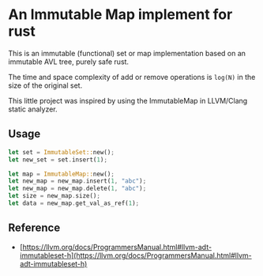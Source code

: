 # An Immutable Map implement for rust

This is an immutable (functional) set or map implementation based on an immutable AVL tree, purely safe rust.

The time and space complexity of add or remove operations is `log(N)` in the size of the original set.

This little project was inspired by using the ImmutableMap in LLVM/Clang static analyzer.

## Usage

```rs
let set = ImmutableSet::new();
let new_set = set.insert(1);

let map = ImmutableMap::new();
let new_map = new_map.insert(1, "abc");
let new_map = new_map.delete(1, "abc");
let size = new_map.size();
let data = new_map.get_val_as_ref(1);
```

## Reference

- [https://llvm.org/docs/ProgrammersManual.html#llvm-adt-immutableset-h](https://llvm.org/docs/ProgrammersManual.html#llvm-adt-immutableset-h)